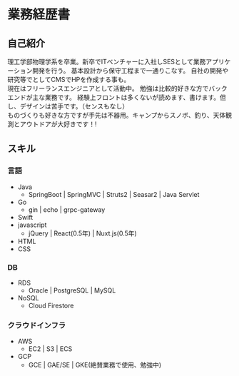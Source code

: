 # 業務経歴書

## 自己紹介
理工学部物理学系を卒業。新卒でITベンチャーに入社しSESとして業務アプリケーション開発を行う。 基本設計から保守工程まで一通りこなす。 自社の開発や研究等でとしてCMSでHPを作成する事も。  
現在はフリーランスエンジニアとして活動中。 勉強は比較的好きな方でバックエンドが主な業務です。 経験上フロントは多くないが読めます、書けます。但し、デザインは苦手です。（センスもなし）  
ものづくりも好きな方ですが手先は不器用。キャンプからスノボ、釣り、天体観測とアウトドアが大好きです！!  

## スキル
### 言語
+ Java
    + SpringBoot | SpringMVC | Struts2 | Seasar2 | Java Servlet
+ Go
    + gin | echo | grpc-gateway
+ Swift
+ javascript
    + jQuery | React(0.5年) | Nuxt.js(0.5年)
+ HTML
+ CSS

### DB
+ RDS
    + Oracle | PostgreSQL | MySQL
+ NoSQL
    + Cloud Firestore

### クラウドインフラ
+ AWS
    + EC2 | S3 | ECS
+ GCP
    + GCE | GAE/SE | GKE(絶賛業務で使用、勉強中)
